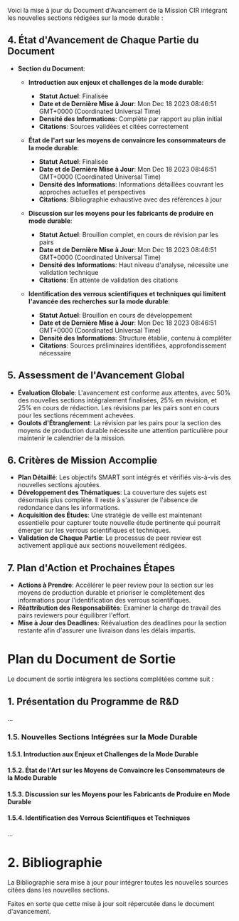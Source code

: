 Voici la mise à jour du Document d'Avancement de la Mission CIR intégrant les nouvelles sections rédigées sur la mode durable :

## 4. État d'Avancement de Chaque Partie du Document
- **Section du Document**:
  - **Introduction aux enjeux et challenges de la mode durable**:
    - **Statut Actuel**: Finalisée
    - **Date et de Dernière Mise à Jour**: Mon Dec 18 2023 08:46:51 GMT+0000 (Coordinated Universal Time)
    - **Densité des Informations**: Complète par rapport au plan initial
    - **Citations**: Sources validées et citées correctement

  - **État de l'art sur les moyens de convaincre les consommateurs de la mode durable**:
    - **Statut Actuel**: Finalisée
    - **Date et de Dernière Mise à Jour**: Mon Dec 18 2023 08:46:51 GMT+0000 (Coordinated Universal Time)
    - **Densité des Informations**: Informations détaillées couvrant les approches actuelles et perspectives
    - **Citations**: Bibliographie exhaustive avec des références à jour

  - **Discussion sur les moyens pour les fabricants de produire en mode durable**:
    - **Statut Actuel**: Brouillon complet, en cours de révision par les pairs
    - **Date et de Dernière Mise à Jour**: Mon Dec 18 2023 08:46:51 GMT+0000 (Coordinated Universal Time)
    - **Densité des Informations**: Haut niveau d'analyse, nécessite une validation technique
    - **Citations**: En attente de validation des citations

  - **Identification des verrous scientifiques et techniques qui limitent l'avancée des recherches sur la mode durable**:
    - **Statut Actuel**: Brouillon en cours de développement
    - **Date et de Dernière Mise à Jour**: Mon Dec 18 2023 08:46:51 GMT+0000 (Coordinated Universal Time)
    - **Densité des Informations**: Structure établie, contenu à compléter
    - **Citations**: Sources préliminaires identifiées, approfondissement nécessaire

## 5. Assessment de l'Avancement Global
- **Évaluation Globale**: L'avancement est conforme aux attentes, avec 50% des nouvelles sections intégralement finalisées, 25% en révision, et 25% en cours de rédaction. Les révisions par les pairs sont en cours pour les sections récemment achevées.
- **Goulots d'Étranglement**: La révision par les pairs pour la section des moyens de production durable nécessite une attention particulière pour maintenir le calendrier de la mission.

## 6. Critères de Mission Accomplie
- **Plan Détaillé**: Les objectifs SMART sont intégrés et vérifiés vis-à-vis des nouvelles sections ajoutées. 
- **Développement des Thématiques**: La couverture des sujets est désormais plus complète. Il reste à s'assurer de l'absence de redondance dans les informations.
- **Acquisition des Études**: Une stratégie de veille est maintenant essentielle pour capturer toute nouvelle étude pertinente qui pourrait émerger sur les verrous scientifiques et techniques.
- **Validation de Chaque Partie**: Le processus de peer review est activement appliqué aux sections nouvellement rédigées.

## 7. Plan d'Action et Prochaines Étapes
- **Actions à Prendre**: Accélérer le peer review pour la section sur les moyens de production durable et prioriser le complètement des informations pour l'identification des verrous scientifiques.
- **Réattribution des Responsabilités**: Examiner la charge de travail des pairs reviewers pour équilibrer l'effort.
- **Mise à Jour des Deadlines**: Réévaluation des deadlines pour la section restante afin d'assurer une livraison dans les délais impartis.

# Plan du Document de Sortie

Le document de sortie intègrera les sections complétées comme suit :

## 1. Présentation du Programme de R&D
...
### 1.5. Nouvelles Sections Intégrées sur la Mode Durable
#### 1.5.1. Introduction aux Enjeux et Challenges de la Mode Durable
#### 1.5.2. État de l'Art sur les Moyens de Convaincre les Consommateurs de la Mode Durable
#### 1.5.3. Discussion sur les Moyens pour les Fabricants de Produire en Mode Durable
#### 1.5.4. Identification des Verrous Scientifiques et Techniques
...

# 2. Bibliographie
La Bibliographie sera mise à jour pour intégrer toutes les nouvelles sources citées dans les nouvelles sections.

Faites en sorte que cette mise à jour soit répercutée dans le document d'avancement.